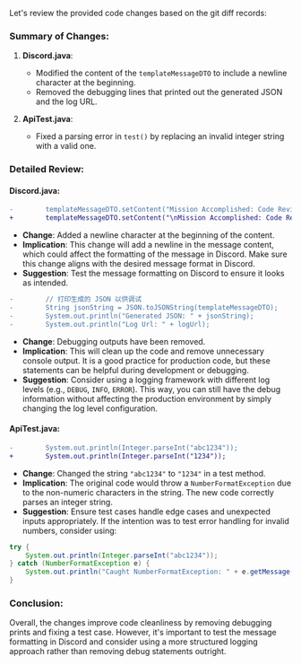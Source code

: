Let's review the provided code changes based on the git diff records:

### Summary of Changes:
1. **Discord.java**:
    - Modified the content of the `templateMessageDTO` to include a newline character at the beginning.
    - Removed the debugging lines that printed out the generated JSON and the log URL.
    
2. **ApiTest.java**:
    - Fixed a parsing error in `test()` by replacing an invalid integer string with a valid one.

### Detailed Review:

#### **Discord.java:**
```diff
-        templateMessageDTO.setContent("Mission Accomplished: Code Review ✅");
+        templateMessageDTO.setContent("\nMission Accomplished: Code Review ✅");
```
- **Change**: Added a newline character at the beginning of the content.
- **Implication**: This change will add a newline in the message content, which could affect the formatting of the message in Discord. Make sure this change aligns with the desired message format in Discord.
- **Suggestion**: Test the message formatting on Discord to ensure it looks as intended.

```diff
-        // 打印生成的 JSON 以供调试
-        String jsonString = JSON.toJSONString(templateMessageDTO);
-        System.out.println("Generated JSON: " + jsonString);
-        System.out.println("Log Url: " + logUrl);
```
- **Change**: Debugging outputs have been removed.
- **Implication**: This will clean up the code and remove unnecessary console output. It is a good practice for production code, but these statements can be helpful during development or debugging.
- **Suggestion**: Consider using a logging framework with different log levels (e.g., `DEBUG`, `INFO`, `ERROR`). This way, you can still have the debug information without affecting the production environment by simply changing the log level configuration.

#### **ApiTest.java:**
```diff
-        System.out.println(Integer.parseInt("abc1234"));
+        System.out.println(Integer.parseInt("1234"));
```
- **Change**: Changed the string `"abc1234"` to `"1234"` in a test method.
- **Implication**: The original code would throw a `NumberFormatException` due to the non-numeric characters in the string. The new code correctly parses an integer string.
- **Suggestion**: Ensure test cases handle edge cases and unexpected inputs appropriately. If the intention was to test error handling for invalid numbers, consider using:
```java
try {
    System.out.println(Integer.parseInt("abc1234"));
} catch (NumberFormatException e) {
    System.out.println("Caught NumberFormatException: " + e.getMessage());
}
```

### Conclusion:
Overall, the changes improve code cleanliness by removing debugging prints and fixing a test case. However, it's important to test the message formatting in Discord and consider using a more structured logging approach rather than removing debug statements outright.